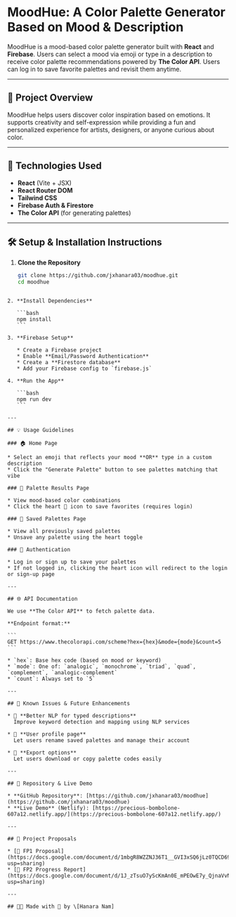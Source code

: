 # MoodHue: A Color Palette Generator Based on Mood & Description

MoodHue is a mood-based color palette generator built with **React** and **Firebase**. Users can select a mood via emoji or type in a description to receive color palette recommendations powered by **The Color API**. Users can log in to save favorite palettes and revisit them anytime.

---

## 🌟 Project Overview

MoodHue helps users discover color inspiration based on emotions. It supports creativity and self-expression while providing a fun and personalized experience for artists, designers, or anyone curious about color.

---

## 🚀 Technologies Used

- **React** (Vite + JSX)  
- **React Router DOM**  
- **Tailwind CSS**  
- **Firebase Auth & Firestore**  
- **The Color API** (for generating palettes)

---

## 🛠️ Setup & Installation Instructions

1. **Clone the Repository**

   ```bash
   git clone https://github.com/jxhanara03/moodhue.git
   cd moodhue
````

2. **Install Dependencies**

   ```bash
   npm install
   ```

3. **Firebase Setup**

   * Create a Firebase project
   * Enable **Email/Password Authentication**
   * Create a **Firestore database**
   * Add your Firebase config to `firebase.js`

4. **Run the App**

   ```bash
   npm run dev
   ```

---

## 💡 Usage Guidelines

### 🏠 Home Page

* Select an emoji that reflects your mood **OR** type in a custom description
* Click the "Generate Palette" button to see palettes matching that vibe

### 🎨 Palette Results Page

* View mood-based color combinations
* Click the heart 🩷 icon to save favorites (requires login)

### 💾 Saved Palettes Page

* View all previously saved palettes
* Unsave any palette using the heart toggle

### 🔐 Authentication

* Log in or sign up to save your palettes
* If not logged in, clicking the heart icon will redirect to the login or sign-up page

---

## 🌐 API Documentation

We use **The Color API** to fetch palette data.

**Endpoint format:**

```
GET https://www.thecolorapi.com/scheme?hex={hex}&mode={mode}&count=5
```

* `hex`: Base hex code (based on mood or keyword)
* `mode`: One of: `analogic`, `monochrome`, `triad`, `quad`, `complement`, `analogic-complement`
* `count`: Always set to `5`

---

## 🧠 Known Issues & Future Enhancements

* 🔄 **Better NLP for typed descriptions**
  Improve keyword detection and mapping using NLP services

* 🧾 **User profile page**
  Let users rename saved palettes and manage their account

* 💾 **Export options**
  Let users download or copy palette codes easily

---

## 📁 Repository & Live Demo

* **GitHub Repository**: [https://github.com/jxhanara03/moodhue](https://github.com/jxhanara03/moodhue)
* **Live Demo** (Netlify): [https://precious-bombolone-607a12.netlify.app/](https://precious-bombolone-607a12.netlify.app/)

---

## 📝 Project Proposals

* [📄 FP1 Proposal](https://docs.google.com/document/d/1mbgR8WZZNJ36T1__GVI3xSQ6jLz0TQCD69oAd51niak/edit?usp=sharing)
* [📄 FP2 Progress Report](https://docs.google.com/document/d/1J_zTsuO7yScKmAn0E_mPEOwE7y_QjnaVvNwQn8rqN8I/edit?usp=sharing)

---

## 👩‍🎨 Made with 🩷 by \[Hanara Nam]